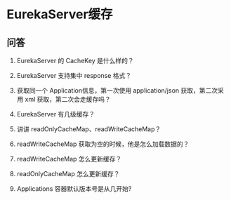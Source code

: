 # EurekaServer缓存































## 问答



1. EurekaServer 的 CacheKey 是什么样的？

1. EurekaServer 支持集中 response 格式？
2. 获取同一个 Application信息，第一次使用 application/json 获取，第二次采用 xml 获取，第二次会走缓存吗？
3. EurekaServer 有几级缓存？
4. 讲讲 readOnlyCacheMap、readWriteCacheMap？
5. readWriteCacheMap 获取为空的时候，他是怎么加载数据的？
6. readWriteCacheMap 怎么更新缓存？
7. readOnlyCacheMap 怎么更新缓存？
8. Applications 容器默认版本号是从几开始?